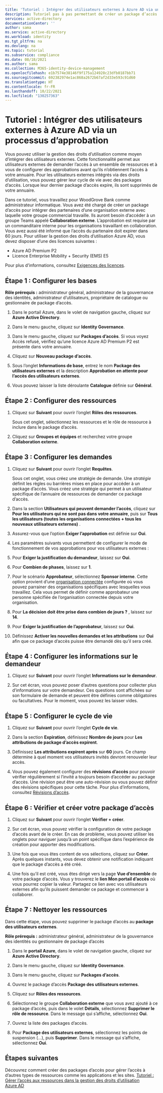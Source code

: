 ```yaml
---
title: 'Tutoriel : Intégrer des utilisateurs externes à Azure AD via un processus d’approbation - Azure Active Directory'
description: Tutoriel pas à pas permettant de créer un package d’accès pour les utilisateurs externes nécessitant des approbations dans la gestion des droits d’utilisation Azure Active Directory.
services: active-directory
documentationCenter: ''
author: sama
ms.service: active-directory
ms.workload: identity
ms.tgt_pltfrm: na
ms.devlang: na
ms.topic: tutorial
ms.subservice: compliance
ms.date: 08/18/2021
ms.author: sama
ms.collection: M365-identity-device-management
ms.openlocfilehash: e1b7574e38146f9f175a124928c23dfb0187bb71
ms.sourcegitcommit: 692382974e1ac868a2672b67af2d33e593c91d60
ms.translationtype: HT
ms.contentlocale: fr-FR
ms.lasthandoff: 10/22/2021
ms.locfileid: "130257363"
---
```

# <a name="tutorial---onboard-external-users-to-azure-ad-through-an-approval-process"></a>Tutoriel : Intégrer des utilisateurs externes à Azure AD via un processus d’approbation

Vous pouvez utiliser la gestion des droits d’utilisation comme moyen d’intégrer des utilisateurs externes. Cette fonctionnalité permet aux utilisateurs externes de demander l’accès à un ensemble de ressources et à vous de configurer des approbations avant qu’ils n’obtiennent l’accès à votre annuaire. Pour les utilisateurs externes intégrés via des droits d’utilisation, vous pouvez gérer leur cycle de vie avec des packages d’accès. Lorsque leur dernier package d’accès expire, ils sont supprimés de votre annuaire.

Dans ce tutoriel, vous travaillez pour WoodGrove Bank comme administrateur informatique. Vous avez été chargé de créer un package d’accès pour intégrer des partenaires d’une organisation externe avec laquelle votre groupe commercial travaille. Ils auront besoin d’accéder à un groupe Teams appelé **Collaboration externe**. L’approbation est requise par un commanditaire interne pour les organisations travaillant en collaboration. Vous avez aussi été informé que l’accès du partenaire doit expirer dans 60 jours.
Pour utiliser la gestion des droits d’utilisation Azure AD, vous devez disposer d’une des licences suivantes :

- Azure AD Premium P2
- Licence Enterprise Mobility + Security (EMS) E5

Pour plus d’informations, consultez [Exigences des licences](entitlement-management-overview.md#license-requirements).

## <a name="step-1-configure-basics"></a>Étape 1 : Configurer les bases

**Rôle prérequis :** administrateur général, administrateur de la gouvernance des identités, administrateur d’utilisateurs, propriétaire de catalogue ou gestionnaire de package d’accès.

1. Dans le portail Azure, dans le volet de navigation gauche, cliquez sur **Azure Active Directory**.

2. Dans le menu gauche, cliquez sur **Identity Governance**.

3. Dans le menu gauche, cliquez sur **Packages d’accès**. Si vous voyez Accès refusé, vérifiez qu’une licence Azure AD Premium P2 est présente dans votre annuaire.

4. Cliquez sur **Nouveau package d’accès**.

5. Sous l’onglet **Informations de base**, entrez le nom **Package des utilisateurs externes** et la description **Approbation en attente pour l’accès des utilisateurs externes**.

6. Vous pouvez laisser la liste déroulante **Catalogue** définie sur **Général**.

## <a name="step-2-configure-resources"></a>Étape 2 : Configurer des ressources

1. Cliquez sur **Suivant** pour ouvrir l’onglet **Rôles des ressources**.
 
   Sous cet onglet, sélectionnez les ressources et le rôle de ressource à inclure dans le package d’accès.

2. Cliquez sur **Groupes et équipes** et recherchez votre groupe **Collaboration externe**.

## <a name="step-3-configure-requests"></a>Étape 3 : Configurer les demandes

1. Cliquez sur **Suivant** pour ouvrir l’onglet **Requêtes**.

   Sous cet onglet, vous créez une stratégie de demande. Une *stratégie* définit les règles ou barrières mises en place pour accéder à un package d’accès. Vous créez une stratégie qui permet à un utilisateur spécifique de l’annuaire de ressources de demander ce package d’accès.

2. Dans la section **Utilisateurs qui peuvent demander l’accès**, cliquez sur **Pour les utilisateurs qui ne sont pas dans votre annuaire**, puis sur **Tous les utilisateurs (toutes les organisations connectées + tous les nouveaux utilisateurs externes)** .

3. Assurez-vous que l’option **Exiger l’approbation** est définie sur **Oui**.

4. Les paramètres suivants vous permettent de configurer le mode de fonctionnement de vos approbations pour vos utilisateurs externes :

5. Pour **Exiger la justification du demandeur**, laissez sur **Oui**.

6. Pour **Combien de phases**, laissez sur **1**.

7. Pour le scénario **Approbateur**, sélectionnez **Sponsor interne**. Cette option provient d’une [organisation connectée](entitlement-management-organization.md) configurée où vous pouvez parrainer des organisations spécifiques avec lesquelles vous travaillez. Cela vous permet de définir comme approbateur une personne spécifiée de l’organisation connectée depuis votre organisation. 

8. Pour **La décision doit être prise dans combien de jours ?** , laissez sur **14**.

9. Pour **Exiger la justification de l’approbateur**, laissez sur **Oui**.

10. Définissez **Activer les nouvelles demandes et les attributions** sur **Oui** afin que ce package d’accès puisse être demandé dès qu’il sera créé.

## <a name="step-4-configure-requestor-information"></a>Étape 4 : Configurer les informations sur le demandeur

1. Cliquez sur **Suivant** pour ouvrir l’onglet **Informations sur le demandeur**.

2. Sur cet écran, vous pouvez poser d’autres questions pour collecter plus d’informations sur votre demandeur. Ces questions sont affichées sur son formulaire de demande et peuvent être définies comme obligatoires ou facultatives. Pour le moment, vous pouvez les laisser vides.

## <a name="step-5-configure-lifecycle"></a>Étape 5 : Configurer le cycle de vie

1. Cliquez sur **Suivant** pour ouvrir l’onglet **Cycle de vie**.

2. Dans la section **Expiration**, définissez **Nombre de jours** pour **Les attributions de package d’accès expirent**.

3. Définissez **Les attributions expirent après** sur **60** jours. Ce champ détermine à quel moment vos utilisateurs invités devront renouveler leur accès.

4. Vous pouvez également configurer des **révisions d’accès** pour pouvoir vérifier régulièrement si l’invité a toujours besoin d’accéder au package d’accès. Une révision peut être une auto-révision ou vous pouvez définir des révisions spécifiques pour cette tâche. Pour plus d’informations, consultez [Révisions d’accès](entitlement-management-access-reviews-create.md).

## <a name="step-6-review-and-create-your-access-package"></a>Étape 6 : Vérifier et créer votre package d’accès

1. Cliquez sur **Suivant** pour ouvrir l’onglet **Vérifier + créer**.

2. Sur cet écran, vous pouvez vérifier la configuration de votre package d’accès avant de le créer. En cas de problème, vous pouvez utiliser les onglets pour naviguer jusqu’à un point spécifique dans l’expérience de création pour apporter des modifications.

3. Une fois que vous êtes content de vos sélections, cliquez sur **Créer**. Après quelques instants, vous devez obtenir une notification indiquant que le package d’accès a été créé.

4. Une fois qu’il est créé, vous êtes dirigé vers la page **Vue d’ensemble** de votre package d’accès. Vous y trouverez le **lien Mon portail d’accès** où vous pourrez copier la valeur. Partagez ce lien avec vos utilisateurs externes afin qu’ils puissent demander ce package et commencer à collaborer.

## <a name="step-7-clean-up-resources"></a>Étape 7 : Nettoyer les ressources

Dans cette étape, vous pouvez supprimer le package d’accès au **package des utilisateurs externes**. 

**Rôle prérequis :** administrateur général, administrateur de la gouvernance des identités ou gestionnaire de package d’accès

1. Dans le **portail Azure**, dans le volet de navigation gauche, cliquez sur **Azure Active Directory**.

2. Dans le menu gauche, cliquez sur **Identity Governance**.

3. Dans le menu gauche, cliquez sur **Packages d’accès**. 

4. Ouvrez le package d’accès **Package des utilisateurs externes**. 

5. Cliquez sur **Rôles des ressources**.

6. Sélectionnez le groupe **Collaboration externe** que vous avez ajouté à ce package d’accès, puis dans le volet **Détails**, sélectionnez **Supprimer le rôle de ressource**. Dans le message qui s’affiche, sélectionnez **Oui**.

7. Ouvrez la liste des packages d’accès.

8. Pour **Package des utilisateurs externes**, sélectionnez les points de suspension (...), puis **Supprimer**. Dans le message qui s’affiche, sélectionnez **Oui**.

## <a name="next-steps"></a>Étapes suivantes

Découvrez comment créer des packages d’accès pour gérer l’accès à d’autres types de ressources comme les applications et les sites. [Tutoriel : Gérer l’accès aux ressources dans la gestion des droits d’utilisation Azure AD](./entitlement-management-access-package-first.md)